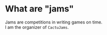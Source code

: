 # What are "jams"

Jams are competitions in writing games on time.  
I am the organizer of `CactuJams`.
